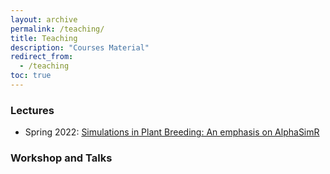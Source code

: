 ```yaml
---
layout: archive
permalink: /teaching/
title: Teaching
description: "Courses Material"
redirect_from:
  - /teaching
toc: true
---
```


### Lectures

- Spring 2022: [Simulations in Plant Breeding: An emphasis on AlphaSimR](https://github.com/mdkrause/mdkrause.github.io/edit/master/_teaching/2022-AGRON-528-ISU.md)

### Workshop and Talks 
